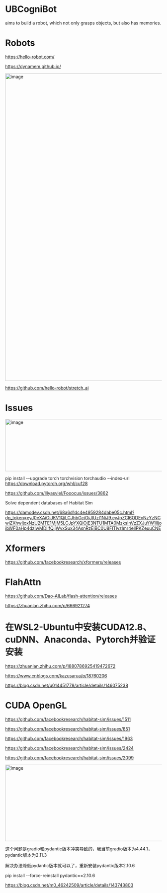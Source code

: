 # UBCogniBot
aims to build a robot, which not only grasps objects, but also has memories. 


# Robots

https://hello-robot.com/

https://dynamem.github.io/

<img width="2021" height="990" alt="image" src="https://github.com/user-attachments/assets/773e5264-e08a-4ea1-853f-91f90a09a95c" />

https://github.com/hello-robot/stretch_ai



# Issues


<img width="1608" height="168" alt="image" src="https://github.com/user-attachments/assets/4cc3ec56-0af8-4194-9076-a5bf6670c187" />



pip install --upgrade torch torchvision torchaudio --index-url https://download.pytorch.org/whl/cu128

https://github.com/lllyasviel/Fooocus/issues/3862



Solve dependent databases of Habitat Sim

https://damodev.csdn.net/68a6d1dc4e4959284dabe05c.html?dp_token=eyJ0eXAiOiJKV1QiLCJhbGciOiJIUzI1NiJ9.eyJpZCI6ODExNzYzNCwiZXhwIjoxNzU2MTE1MjM5LCJpYXQiOjE3NTU1MTA0MzksInVzZXJuYW1lIjoibWF0aHp4dzIwMDIifQ.jWvxSux34AsnRzElBC0U8FITlvzlmr4ellPKZeuuCNE


# Xformers

https://github.com/facebookresearch/xformers/releases


# FlahAttn

https://github.com/Dao-AILab/flash-attention/releases

https://zhuanlan.zhihu.com/p/666921274


# 在WSL2-Ubuntu中安装CUDA12.8、cuDNN、Anaconda、Pytorch并验证安装

https://zhuanlan.zhihu.com/p/1880786925419472672

https://www.cnblogs.com/kazusarua/p/18760206

https://blog.csdn.net/u014451778/article/details/146075238



# CUDA OpenGL

https://github.com/facebookresearch/habitat-sim/issues/1511

https://github.com/facebookresearch/habitat-sim/issues/851

https://github.com/facebookresearch/habitat-sim/issues/1963

https://github.com/facebookresearch/habitat-sim/issues/2424

https://github.com/facebookresearch/habitat-sim/issues/2099



<img width="1731" height="246" alt="image" src="https://github.com/user-attachments/assets/c75baf53-bf95-4fbc-8455-49c5f3bf095d" />

这个问题是gradio和pydantic版本冲突导致的，我当前gradio版本为4.44.1，pydantic版本为2.11.3

解决办法降低pydantic版本就可以了，重新安装pydantic版本2.10.6

pip install --force-reinstall pydantic==2.10.6


https://blog.csdn.net/m0_46242509/article/details/143743803








